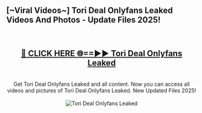 <h2>[~Viral Videos~] Tori Deal Onlyfans Leaked Videos And Photos - Update Files 2025!</h2>
<br>
<div align="center">
<h2><a href="https://top-ai-tools.click/QrbHav" rel="nofollow">🔴 CLICK HERE 🌐==►► Tori Deal Onlyfans Leaked</a></h2>
<br>
Get Tori Deal Onlyfans Leaked and all content. Now you can access all videos and pictures of Tori Deal Onlyfans Leaked. New Updated Files 2025!
<br>
<br>
<a href="https://top-ai-tools.click/QrbHav" rel="nofollow" data-target="animated-image.originalLink"><img src="https://i.ibb.co.com/WyWwxjT/player-gif2.gif" alt="Tori Deal Onlyfans Leaked" style="max-width: 100%; display: inline-block;" data-target="animated-image.originalImage"></a>
</div>
<br>